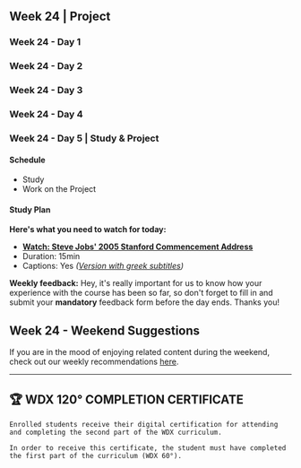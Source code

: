 ## Week 24 | Project 

### Week 24 - Day 1

### Week 24 - Day 2

### Week 24 - Day 3

### Week 24 - Day 4

### Week 24 - Day 5 | Study & Project

  #### Schedule

  - Study
  - Work on the Project

  #### Study Plan

  **Here's what you need to watch for today:**

  - [**Watch: Steve Jobs' 2005 Stanford Commencement Address**](https://www.youtube.com/watch?v=UF8uR6Z6KLc) 
  - Duration: 15min
  - Captions: Yes _([Version with greek subtitles](https://www.youtube.com/watch?v=IOL-K2Lwuho))_

**Weekly feedback:** Hey, it's really important for us to know how your experience with the course has been so far, so don't forget to fill in and submit your **mandatory** feedback form before the day ends. Thanks you! 

## Week 24 - Weekend Suggestions

If you are in the mood of enjoying related content during the weekend, check out our weekly recommendations [here](WEEKEND.md).

---

## 🏆 WDX 120° COMPLETION CERTIFICATE

    Enrolled students receive their digital certification for attending and completing the second part of the WDX curriculum.

    In order to receive this certificate, the student must have completed the first part of the curriculum (WDX 60°).
